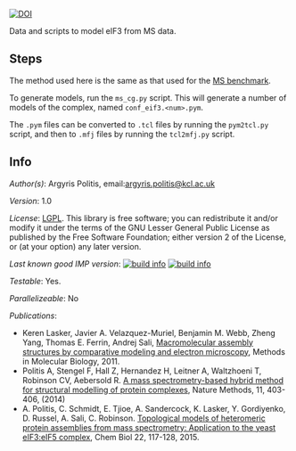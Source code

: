 [![DOI](https://zenodo.org/badge/20506/integrativemodeling/eif3.svg)](https://zenodo.org/badge/latestdoi/20506/integrativemodeling/eif3)

Data and scripts to model eIF3 from MS data.

## Steps

The method used here is the same as that used for the [MS benchmark](https://github.com/integrativemodeling/ms_benchmark).

To generate models, run the `ms_cg.py` script. This will generate a number of models of the complex, named `conf_eif3.<num>.pym`.

The `.pym` files can be converted to `.tcl` files by running the `pym2tcl.py` script, and then to `.mfj` files by running the `tcl2mfj.py` script.

## Info

_Author(s)_: Argyris Politis, email:argyris.politis@kcl.ac.uk

_Version_: 1.0

_License_: [LGPL](http://www.gnu.org/licenses/old-licenses/lgpl-2.1.html).
This library is free software; you can redistribute it and/or
modify it under the terms of the GNU Lesser General Public
License as published by the Free Software Foundation; either
version 2 of the License, or (at your option) any later version.

_Last known good IMP version_: [![build info](https://salilab.org/imp/systems/?sysstat=5&branch=master)](http://salilab.org/imp/systems/) [![build info](https://salilab.org/imp/systems/?sysstat=5&branch=develop)](http://salilab.org/imp/systems/)

_Testable_: Yes.

_Parallelizeable_: No

_Publications_:
 - Keren Lasker, Javier A. Velazquez-Muriel, Benjamin M. Webb, Zheng Yang, Thomas E. Ferrin, Andrej Sali, [Macromolecular assembly structures by comparative modeling and electron microscopy](http://salilab.org/pdf/Lasker_MethodsMolBiol_2011.pdf), Methods in Molecular Biology, 2011.
 - Politis A, Stengel F, Hall Z, Hernandez H, Leitner A, Waltzhoeni T, Robinson CV, Aebersold R. [A mass spectrometry-based hybrid method for structural modelling of protein complexes](http://www.ncbi.nlm.nih.gov/pmc/articles/PMC3972104/), Nature Methods, 11, 403-406, (2014) 
 - A. Politis, C. Schmidt, E. Tjioe, A. Sandercock, K. Lasker, Y. Gordiyenko, D. Russel, A. Sali, C. Robinson. [Topological models of heteromeric protein assemblies from mass spectrometry: Application to the yeast eIF3:eIF5 complex](http://salilab.org/pdf/Politis_ChemBiol_2015.pdf), Chem Biol 22, 117-128, 2015.
